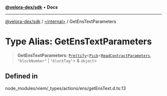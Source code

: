 [**@velora-dex/sdk**](../../README.md) • **Docs**

***

[@velora-dex/sdk](../../globals.md) / [\<internal\>](../README.md) / GetEnsTextParameters

# Type Alias: GetEnsTextParameters

> **GetEnsTextParameters**: [`Prettify`](Prettify.md)\<[`Pick`](Pick.md)\<[`ReadContractParameters`](ReadContractParameters.md), `"blockNumber"` \| `"blockTag"`\> & `object`\>

## Defined in

node\_modules/viem/\_types/actions/ens/getEnsText.d.ts:13
